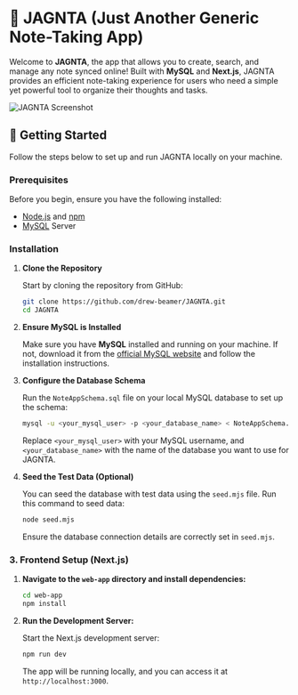 # 📝 JAGNTA (Just Another Generic Note-Taking App)

Welcome to **JAGNTA**, the app that allows you to create, search, and manage any note synced online! Built with **MySQL** and **Next.js**, JAGNTA provides an efficient note-taking experience for users who need a simple yet powerful tool to organize their thoughts and tasks.

![JAGNTA Screenshot](https://github.com/user-attachments/assets/4b6bc084-b067-448e-a53b-b37fdc3f5eb4)

## 🚀 Getting Started

Follow the steps below to set up and run JAGNTA locally on your machine.

### Prerequisites

Before you begin, ensure you have the following installed:

- [Node.js](https://nodejs.org/) and [npm](https://www.npmjs.com/)
- [MySQL](https://dev.mysql.com/downloads/) Server

### Installation

1. **Clone the Repository**

   Start by cloning the repository from GitHub:

   ```bash
   git clone https://github.com/drew-beamer/JAGNTA.git
   cd JAGNTA
   ```
  
2. **Ensure MySQL is Installed**

   Make sure you have **MySQL** installed and running on your machine. If not, download it from the [official MySQL website](https://dev.mysql.com/downloads/) and follow the installation instructions.

3. **Configure the Database Schema**

   Run the `NoteAppSchema.sql` file on your local MySQL database to set up the schema:

   ```bash
   mysql -u <your_mysql_user> -p <your_database_name> < NoteAppSchema.sql
   ```

   Replace `<your_mysql_user>` with your MySQL username, and `<your_database_name>` with the name of the database you want to use for JAGNTA.

4. **Seed the Test Data (Optional)**

   You can seed the database with test data using the `seed.mjs` file. Run this command to seed data:

   ```bash
   node seed.mjs
   ```

   Ensure the database connection details are correctly set in `seed.mjs`.

### 3. Frontend Setup (Next.js)

1. **Navigate to the `web-app` directory and install dependencies:**

   ```bash
   cd web-app
   npm install
   ```

2. **Run the Development Server:**

   Start the Next.js development server:

   ```bash
   npm run dev
   ```

   The app will be running locally, and you can access it at `http://localhost:3000`.


